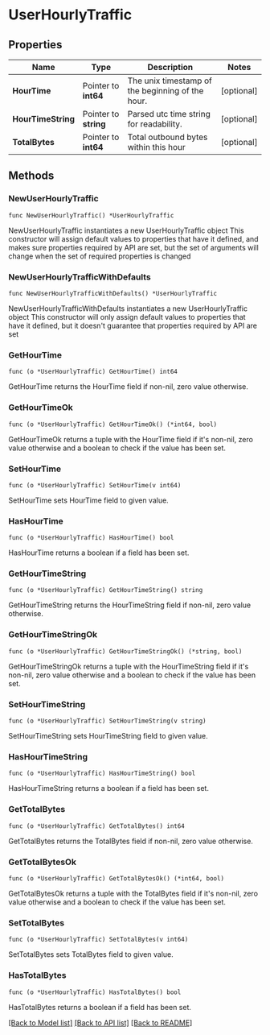 # UserHourlyTraffic

## Properties

Name | Type | Description | Notes
------------ | ------------- | ------------- | -------------
**HourTime** | Pointer to **int64** | The unix timestamp of the beginning of the hour. | [optional] 
**HourTimeString** | Pointer to **string** | Parsed utc time string for readability. | [optional] 
**TotalBytes** | Pointer to **int64** | Total outbound bytes within this hour | [optional] 

## Methods

### NewUserHourlyTraffic

`func NewUserHourlyTraffic() *UserHourlyTraffic`

NewUserHourlyTraffic instantiates a new UserHourlyTraffic object
This constructor will assign default values to properties that have it defined,
and makes sure properties required by API are set, but the set of arguments
will change when the set of required properties is changed

### NewUserHourlyTrafficWithDefaults

`func NewUserHourlyTrafficWithDefaults() *UserHourlyTraffic`

NewUserHourlyTrafficWithDefaults instantiates a new UserHourlyTraffic object
This constructor will only assign default values to properties that have it defined,
but it doesn't guarantee that properties required by API are set

### GetHourTime

`func (o *UserHourlyTraffic) GetHourTime() int64`

GetHourTime returns the HourTime field if non-nil, zero value otherwise.

### GetHourTimeOk

`func (o *UserHourlyTraffic) GetHourTimeOk() (*int64, bool)`

GetHourTimeOk returns a tuple with the HourTime field if it's non-nil, zero value otherwise
and a boolean to check if the value has been set.

### SetHourTime

`func (o *UserHourlyTraffic) SetHourTime(v int64)`

SetHourTime sets HourTime field to given value.

### HasHourTime

`func (o *UserHourlyTraffic) HasHourTime() bool`

HasHourTime returns a boolean if a field has been set.

### GetHourTimeString

`func (o *UserHourlyTraffic) GetHourTimeString() string`

GetHourTimeString returns the HourTimeString field if non-nil, zero value otherwise.

### GetHourTimeStringOk

`func (o *UserHourlyTraffic) GetHourTimeStringOk() (*string, bool)`

GetHourTimeStringOk returns a tuple with the HourTimeString field if it's non-nil, zero value otherwise
and a boolean to check if the value has been set.

### SetHourTimeString

`func (o *UserHourlyTraffic) SetHourTimeString(v string)`

SetHourTimeString sets HourTimeString field to given value.

### HasHourTimeString

`func (o *UserHourlyTraffic) HasHourTimeString() bool`

HasHourTimeString returns a boolean if a field has been set.

### GetTotalBytes

`func (o *UserHourlyTraffic) GetTotalBytes() int64`

GetTotalBytes returns the TotalBytes field if non-nil, zero value otherwise.

### GetTotalBytesOk

`func (o *UserHourlyTraffic) GetTotalBytesOk() (*int64, bool)`

GetTotalBytesOk returns a tuple with the TotalBytes field if it's non-nil, zero value otherwise
and a boolean to check if the value has been set.

### SetTotalBytes

`func (o *UserHourlyTraffic) SetTotalBytes(v int64)`

SetTotalBytes sets TotalBytes field to given value.

### HasTotalBytes

`func (o *UserHourlyTraffic) HasTotalBytes() bool`

HasTotalBytes returns a boolean if a field has been set.


[[Back to Model list]](../README.md#documentation-for-models) [[Back to API list]](../README.md#documentation-for-api-endpoints) [[Back to README]](../README.md)


